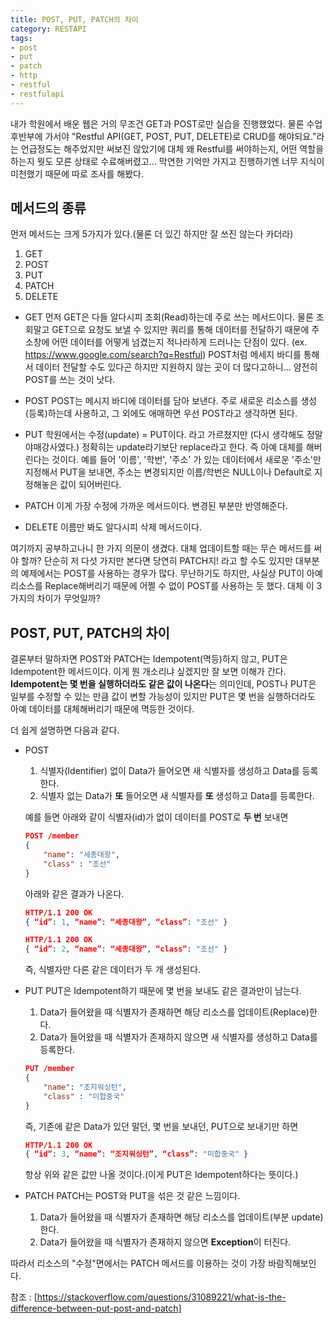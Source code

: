 ```yaml
---
title: POST, PUT, PATCH의 차이
category: RESTAPI
tags:
- post
- put
- patch
- http
- restful
- restfulapi
---
```


내가 학원에서 배운 웹은 거의 무조건 GET과 POST로만 실습을 진행했었다.
물론 수업 후반부에 가서야 "Restful API(GET, POST, PUT, DELETE)로 CRUD를 해야되요."라는 언급정도는 해주었지만 써보진 않았기에 대체 왜 Restful를 써야하는지, 어떤 역할을 하는지 뭣도 모른 상태로 수료해버렸고... 막연한 기억만 가지고 진행하기엔 너무 지식이 미천했기 때문에 따로 조사를 해봤다.

## 메서드의 종류
먼저 메서드는 크게 5가지가 있다.(물론 더 있긴 하지만 잘 쓰진 않는다 카더라)
1. GET
2. POST
3. PUT
4. PATCH
5. DELETE

+ GET
	먼저 GET은 다들 알다시피 조회(Read)하는데 주로 쓰는 메서드이다.
물론 조회말고 GET으로 요청도 보낼 수 있지만 쿼리를 통해 데이터를 전달하기 때문에 주소창에 어떤 데이터를 어떻게 넘겼는지 적나라하게 드러나는 단점이 있다. (ex. https://www.google.com/search?q=Restful) 
POST처럼 메세지 바디를 통해서 데이터 전달할 수도 있다곤 하지만 지원하지 않는 곳이 더 많다고하니... 얌전히 POST를 쓰는 것이 낫다.

+ POST
	POST는 메시지 바디에 데이터를 담아 보낸다. 
주로 새로운 리소스를 생성(등록)하는데 사용하고, 그 외에도 애매하면 우선 POST라고 생각하면 된다.

+ PUT
	학원에서는 수정(update) = PUT이다. 라고 가르쳤지만 (다시 생각해도 정말 야매강사였다.) 정확히는 update라기보단 replace라고 한다. 즉 아예 대체를 해버린다는 것이다.
	예를 들어 '이름', '학번', '주소' 가 있는 데이터에서 새로운 '주소'만 지정해서 PUT을 보내면, 주소는 변경되지만 이름/학번은 NULL이나 Default로 지정해놓은 값이 되어버린다.

+ PATCH
	이게 가장 수정에 가까운 메서드이다. 변경된 부분만 반영해준다.

+ DELETE
	이름만 봐도 알다시피 삭제 메서드이다.

여기까지 공부하고나니 한 가지 의문이 생겼다. 대체 업데이트할 때는 무슨 메서드를 써야 할까? 단순히 저 다섯 가지만 본다면 당연히 PATCH지! 라고 할 수도 있지만 대부분의 예제에서는 POST를 사용하는 경우가 많다. 무난하기도 하지만, 사실상 PUT이 아예 리소스를 Replace해버리기 때문에 어쩔 수 없이 POST를 사용하는 듯 했다. 대체 이 3 가지의 차이가 무엇일까?

## POST, PUT, PATCH의 차이
결론부터 말하자면 POST와 PATCH는 Idempotent(멱등)하지 않고, PUT은 Idempotent한 메서드이다.
이게 뭔 개소리냐 싶겠지만 잘 보면 이해가 간다. 
**Idempotent는 몇 번을 실행하더라도 같은 값이 나온다**는 의미인데, POST나 PUT은 일부를 수정할 수 있는 만큼 값이 변할 가능성이 있지만 PUT은 몇 번을 실행하더라도 아예 데이터를 대체해버리기 때문에 멱등한 것이다.

더 쉽게 설명하면 다음과 같다.
+ POST
	1. 식별자(Identifier) 없이 Data가 들어오면 새 식별자를 생성하고 Data를 등록한다.
	2. 식별자 없는 Data가 **또** 들어오면  새 식별자를 **또** 생성하고 Data를 등록한다.
	
	예를 들면 아래와 같이 식별자(id)가 없이 데이터를 POST로 **두 번** 보내면
	```json
	POST /member
	{
		"name": "세종대왕",
		"class" : "조선"
	}
	```
	아래와 같은 결과가 나온다.
	```json
	HTTP/1.1 200 OK
	{ “id”: 1, “name”: “세종대왕”, “class”: "조선" }

	HTTP/1.1 200 OK
	{ “id”: 2, “name”: “세종대왕”, “class”: "조선" }
	```
	즉, 식별자만 다른 같은 데이터가 두 개 생성된다.
	
+ PUT
	PUT은 Idempotent하기 때문에 몇 번을 보내도 같은 결과만이 남는다.
	1. Data가 들어왔을 때 식별자가 존재하면 해당 리소스를 업데이트(Replace)한다.
	2. Data가 들어왔을 때 식별자가 존재하지 않으면 새 식별자를 생성하고 Data를 등록한다.
	
	```json
	PUT /member
	{
		"name": "조지워싱턴",
		"class" : "미합중국"
	}
	```
	즉, 기존에 같은 Data가 있던 말던, 몇 번을 보내던, PUT으로 보내기만 하면
  
	```json
	HTTP/1.1 200 OK
	{ “id”: 3, “name”: “조지워싱턴”, “class”: "미합중국" }
	```
	항상 위와 같은 값만 나올 것이다.(이게 PUT은 Idempotent하다는 뜻이다.)
	
+ PATCH
	PATCH는 POST와 PUT을 섞은 것 같은 느낌이다.
	1. Data가 들어왔을 때 식별자가 존재하면 해당 리소스를 업데이트(부분 update)한다.
	2. Data가 들어왔을 때 식별자가 존재하지 않으면 **Exception**이 터진다.

따라서 리소스의 "수정"면에서는 PATCH 메서드를 이용하는 것이 가장 바람직해보인다.



참조 : [https://stackoverflow.com/questions/31089221/what-is-the-difference-between-put-post-and-patch]

